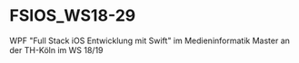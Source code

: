 # FSIOS_WS18-29
WPF "Full Stack iOS Entwicklung mit Swift" im Medieninformatik Master an der TH-Köln im WS 18/19
